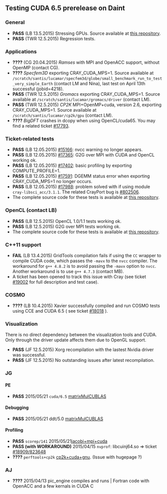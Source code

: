 ## Testing CUDA 6.5 prerelease on Daint

### General 
* **PASS** (LB 13.5.2015) Stressing GPUs. Source available at [this repository](https://github.com/lichinka/cuda-stress).
* **PASS** (TWR 12.5.2015) Regression tests.

### Applications
* **????** (CG 20.04.2015) _Ramses_ with MPI and OpenACC support, without OpenMP (contact CG).
* **????** _Specfem3D_ exporting CRAY_CUDA_MPS=1. Source available at ``/scratch/santis/lucamar/specfem3d/globe/small_benchmark_run_to_test_very_simple_Earth`` (contact LM and Nina), last test on April 13th successful (jobid=4218).
* **PASS** (TWR 12.5.2015) _Gromacs_ exporting CRAY_CUDA_MPS=1. Source available at ``/scratch/santis/lucamar/gromacs/driver`` (contact LM).
* **PASS** (TWR 12.5.2015) _CP2K_ MPI+OpenMP+cuda, version 2.6, exporting CRAY_CUDA_MPS=1. Source available at ``/scratch/santis/lucamar/cp2k/gpu`` (contact LM).
* **????** _BigDFT_ crashes in dcopy when using OpenCL/cuda65. You may find a related ticket [#17793](https://webrt.cscs.ch/Ticket/Display.html?id=17793).

### Ticket-related tests
* **PASS** (LB 12.05.2015) [#15166](https://webrt.cscs.ch/Ticket/Display.html?id=15166): nvcc warning no longer appears.
* **PASS** (LB 12.05.2015) [#17365](https://webrt.cscs.ch/Ticket/Display.html?id=17365): G2G over MPI with CUDA and OpenCL working ok.
* **PASS** (LB 12.05.2015) [#17402](https://webrt.cscs.ch/Ticket/Display.html?id=17402): basic profiling by exporting COMPUTE_PROFILE=1.
* **PASS** (LB 12.05.2015) [#17591](https://webrt.cscs.ch/Ticket/Display.html?id=17591): DGEMM status error when exporting CRAY_CUDA_MPS=1 no longer occurs.
* **PASS** (LB 12.05.2015) [#17988](https://webrt.cscs.ch/Ticket/Display.html?id=17988): problem solved with if using module ``cray-libsci_acc/3.1.1``. The related CrayPort bug is [#802506](https://crayport.cray.com/_layouts/cray.portal.bugs/BugDetails.aspx?BugId=821506).
* The complete source code for these tests is available at [this repository](https://github.com/lichinka/L2).


### OpenCL (contact LB)
* **PASS** (LB 12.5.2015) OpenCL 1.0/1.1 tests working ok.
* **PASS** (LB 12.5.2015) G2G over MPI tests working ok.
* The complete source code for these tests is available at [this repository](https://github.com/lichinka/opencl-training).


### C++11 support
* **FAIL** (LB 13.4.2015) GridTools compilation fails if using the ``CC`` wrapper to compile CUDA code, which passes the ``-mavx`` to the ``nvcc`` compiler. The workaround for ``g++ 4.8.2`` is to avoid passing the ``-mavx`` option to ``nvcc``. Another workaround is to use ``g++ 4.7.3`` (contact MB).
* A ticket has been opened to track this issue with Cray (see ticket [#19002](https://webrt.cscs.ch/Ticket/Display.html?id=19002) for full description and test case).


### COSMO
* **????** (LB 10.4.2015) Xavier successfully compiled and run COSMO tests using CCE and CUDA 6.5 ( see ticket [#18018](https://webrt.cscs.ch/Ticket/Display.html?id=18018) ).


### Visualization
There is no direct dependency between the visualization tools and CUDA. Only through the driver update affects them due to OpenGL support.
* **PASS** (JF 12.5.2015) Xorg recompilation with the lastest Nvidia driver was successful.
* **PASS** (JF 12.5.2015) No outstanding issues after latest recompilation.

### JG
#### PE
* **PASS** 2015/05/21 ``cuda/6.5`` [matrixMulCUBLAS](https://bitbucket.org/jgphpc/pug/issue/27/matrixmulcublas)

#### Debugging
* **PASS** 2015/05/21 ddt/5.0 [matrixMulCUBLAS](https://github.com/eth-cscs/parallel-debuggers/issues/51)

#### Profiling
* **PASS** ``scorep/141`` 2015/05/21[jacobi+mpi+cuda](https://bitbucket.org/jgphpc/pug/issue/7/jacobi-mpi-cuda)
* **PASS (with WORKAROUND)** 2015/04/15 ``nvprof``: libcuinj64.so => ticket [#18909/823648](https://webrt.cscs.ch/Ticket/Display.html?id=18909)
* **????** ``perftools+cp2k`` [cp2k+cuda+gnu](https://bitbucket.org/jgphpc/pug/issue/24/cp2k). (Issue with hugepage ?)
 
### AJ
* **????** 2015/04/13 pic_engine compiles and runs | Fortran code with OpenACC and a few kernals in CUDA C
